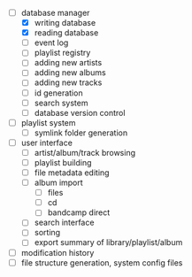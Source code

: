 - [ ] database manager
    - [x] writing database
    - [x] reading database
    - [ ] event log
    - [ ] playlist registry
    - [ ] adding new artists
    - [ ] adding new albums
    - [ ] adding new tracks
    - [ ] id generation
    - [ ] search system
    - [ ] database version control
- [ ] playlist system
    - [ ] symlink folder generation
- [ ] user interface
    - [ ] artist/album/track browsing
    - [ ] playlist building
    - [ ] file metadata editing
    - [ ] album import
        - [ ] files
        - [ ] cd
        - [ ] bandcamp direct
    - [ ] search interface
    - [ ] sorting
    - [ ] export summary of library/playlist/album
- [ ] modification history
- [ ] file structure generation, system config files